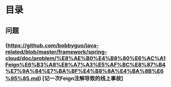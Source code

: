 # 目录








## 问题

### (https://github.com/bobbyguo/java-related/blob/master/framework/spring-cloud/doc/problem/%E8%AE%B0%E4%B8%80%E6%AC%A1Feign%E6%B3%A8%E8%A7%A3%E5%AF%BC%E8%87%B4%E7%9A%84%E7%BA%BF%E4%B8%8A%E4%BA%8B%E6%95%85.md) [记一次Feign注解导致的线上事故]
